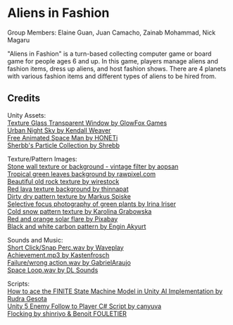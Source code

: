 # Aliens in Fashion
 
Group Members: Elaine Guan, Juan Camacho, Zainab Mohammad, Nick Magaru

"Aliens in Fashion" is a turn-based collecting computer game or board game for people ages 6 and up. In this game, players manage aliens and fashion items, dress up aliens, and host fashion shows. There are 4 planets with various fashion items and different types of aliens to be hired from.

## Credits

Unity Assets:  
<a href="https://assetstore.unity.com/packages/2d/textures-materials/texture-glass-transparent-window-182052">Texture Glass Transparent Window by GlowFox Games</a>  
<a href="https://assetstore.unity.com/publishers/40099">Urban Night Sky by Kendall Weaver</a>  
<a href="https://assetstore.unity.com/packages/3d/characters/humanoids/sci-fi/free-animated-space-man-61548">Free Animated Space Man by HONETi</a>  
<a href="https://assetstore.unity.com/packages/vfx/particles/sherbb-s-particle-collection-170798">Sherbb's Particle Collection by Shrebb</a>  

Texture/Pattern Images:  
<a href="https://www.freepik.com/free-photo/stone-wall-texture-background-vintage-filter_1273893.htm#page=1&query=stone%20pattern&position=42">Stone wall texture or background - vintage filter by aopsan</a>  
<a href="https://www.freepik.com/free-photo/tropical-green-leaves-background_4102585.htm#page=1&query=green%20wall&position=40">Tropical green leaves background by rawpixel.com</a>  
<a href="https://www.freepik.com/free-photo/beautiful-old-rock-texture_13235534.htm#page=5&query=wall+texture&position=16">Beautiful old rock texture by wirestock</a>  
<a href="https://stock.adobe.com/images/red-lava-texture-background/183144766">Red lava texture background by thinnapat</a>  
<a href="https://www.pexels.com/photo/dirty-dry-pattern-texture-2004166/">Dirty dry pattern texture by Markus Spiske</a>  
<a href="https://www.pexels.com/photo/selective-focus-photography-of-green-plants-948099/">Selective focus photography of green plants by Irina Iriser</a>  
<a href="https://www.pexels.com/photo/cold-snow-pattern-texture-6609924/">Cold snow pattern texture by Karolina Grabowska</a>  
<a href="https://www.pexels.com/photo/red-and-orange-solar-flare-73873/">Red and orange solar flare by Pixabay</a>  
<a href="https://www.pexels.com/photo/black-and-white-carbon-pattern-2092075/">Black and white carbon pattern by Engin Akyurt</a> 

Sounds and Music:  
<a href="https://freesound.org/people/old_waveplay/sounds/399934/">Short Click/Snap Perc.wav by Waveplay</a>  
<a href="https://freesound.org/people/Kastenfrosch/sounds/162482/">Achievement.mp3 by Kastenfrosch</a>  
<a href="https://freesound.org/people/GabrielAraujo/sounds/242503/">Failure/wrong action.wav by GabrielAraujo</a>  
<a href="https://www.dl-sounds.com/royalty-free/space-loop/">Space Loop.wav by DL Sounds</a> 

Scripts:  
<a href="https://www.theappguruz.com/blog/ai-implementation-using-finite-state-machine-model">How to ace the FINITE State Machine Model in Unity AI Implementation by Rudra Gesota</a>  
<a href="https://gist.github.com/canyuva/8338f1cf679440f7950313e85718e006">Unity 5 Enemy Follow to Player C# Script by canyuva</a>  
<a href="http://wiki.unity3d.com/index.php?title=Flocking">Flocking by shinriyo & Benoit FOULETIER</a>
